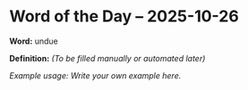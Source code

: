 # Word of the Day – 2025-10-26

**Word:** undue

**Definition:** _(To be filled manually or automated later)_

*Example usage:* _Write your own example here._
